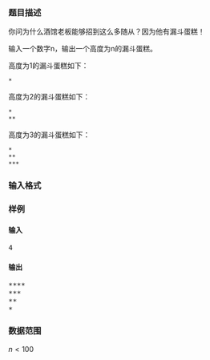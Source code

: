 ### 题目描述

你问为什么酒馆老板能够招到这么多随从？因为他有漏斗蛋糕！

输入一个数字n，输出一个高度为n的漏斗蛋糕。

高度为1的漏斗蛋糕如下：

```text
*
```
高度为2的漏斗蛋糕如下：
```text
*
**
```
高度为3的漏斗蛋糕如下：
```text
*
**
***
```

### 输入格式


### 样例

#### 输入

<pre>
4
</pre>

#### 输出

<pre>
****
***
**
*
</pre>

### 数据范围

$n<100$